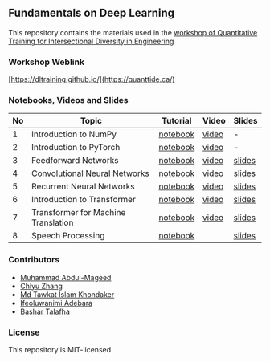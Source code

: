 ## Fundamentals on Deep Learning
This repository contains the materials used in the [workshop of Quantitative Training for Intersectional Diversity in Engineering](https://quanttide.ca/) 

### Workshop Weblink
[https://dltraining.github.io/](https://quanttide.ca/)

### Notebooks, Videos and Slides
| No | Topic | Tutorial | Video | Slides |
|---|---|---|---|---|
| 1 | Introduction to NumPy | [notebook](numpy_tutorial.ipynb) | [video](https://www.youtube.com/watch?v=M-owYda4_vw) | - |
| 2 | Introduction to PyTorch | [notebook](pytorch_tutorial.ipynb) | [video](https://www.youtube.com/watch?v=Yg3AIMqlOu8&t=13s) | - |
| 3 | Feedforward Networks | [notebook](Feedforward.ipynb) | [video](https://www.youtube.com/watch?v=pdNAMwmxvH4) | [slides](https://github.com/UBC-NLP/dlnlp2019/blob/master/slides/feedforward_nets.pdf) |
| 4 | Convolutional Neural Networks | [notebook](CNN.ipynb) | [video](https://www.youtube.com/watch?v=aeBQoP7Q2RI) | [slides](https://github.com/UBC-NLP/dlnlp2019/blob/master/slides/CNNs.pdf) | 
| 5 | Recurrent Neural Networks | [notebook](RNN.ipynb) | [video](https://www.youtube.com/watch?v=kh89gBfnVdY&t=13s) | [slides](https://github.com/UBC-NLP/dlnlp2019/blob/master/slides/RNN.pdf) |
| 6 | Introduction to Transformer | [notebook](transformer_intro_tutorial.ipynb) | [video](https://www.youtube.com/watch?v=5qX2Ua7lPCM) | [slides](https://github.com/UBC-NLP/dlnlp2019/blob/master/slides/transformer.pdf) |
| 7 | Transformer for Machine Translation | [notebook](transformer_mt_tutorial.ipynb) | [video](https://www.youtube.com/watch?v=RjAt7qoP1pQ) | [slides](https://github.com/UBC-NLP/dlnlp2019/blob/master/slides/transformer.pdf) |
| 8 | Speech Processing | [notebook](speech_tutorial.ipynb) |  | [slides](https://docs.google.com/presentation/d/1aHVRcX7D2ExzA2-kehPefTMX7Z86aAK10d-GxoHQiPc/edit?usp=sharing) |

### Contributors
* [Muhammad Abdul-Mageed](https://mageed.arts.ubc.ca/)
* [Chiyu Zhang](https://chiyuzhang94.github.io/)
* [Md Tawkat Islam Khondaker](https://sites.google.com/view/tawkat)
* [Ifeoluwanimi Adebara]()
* [Bashar Talafha](https://bashartalafha.github.io/)

### License
This repository is MIT-licensed.
